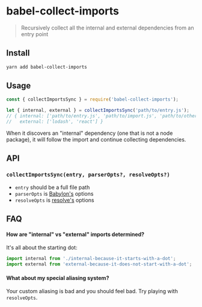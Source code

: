 # babel-collect-imports

> Recursively collect all the internal and external dependencies from an entry point

## Install

```sh
yarn add babel-collect-imports
```

## Usage

```js
const { collectImportsSync } = require('babel-collect-imports');

let { internal, external } = collectImportsSync('path/to/entry.js');
// { internal: ['path/to/entry.js', 'path/to/import.js', 'path/to/other/import.js'],
//   external: ['lodash', 'react'] }
```

When it discovers an "internal" dependency (one that is not a node package), it
will follow the import and continue collecting dependencies.

## API

### `collectImportsSync(entry, parserOpts?, resolveOpts?)`

- `entry` should be a full file path
- `parserOpts` is [Babylon's](https://github.com/babel/babel/tree/master/packages/babylon) options
- `resolveOpts` is [resolve's](https://github.com/browserify/resolve) options

## FAQ

#### How are "internal" vs "external" imports determined?

It's all about the starting dot:

```js
import internal from './internal-because-it-starts-with-a-dot';
import external from 'external-because-it-does-not-start-with-a-dot';
```

#### What about my special aliasing system?

Your custom aliasing is bad and you should feel bad. Try playing with
`resolveOpts`.
